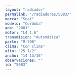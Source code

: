 ```yaml
---
layout: "radiador"
permalink: "/radiadores/5083/"
marca: "Seat"
modelo: "Cordoba"
ano: "2001"
motor: "L4 1.6"
transmision: "Automática"
parte: "M-790"
clima: "Con clima"
alto: "25 1/2"
ancho: "14 13/16"
observaciones: ""
id: "5083"
---
```


